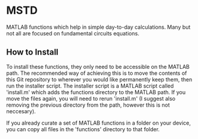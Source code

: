 # MSTD
MATLAB functions which help in simple day-to-day calculations. Many but not all are focused on fundamental circuits equations.

## How to Install
To install these functions, they only need to be accessible on the MATLAB path. The recommended way of achieving this is to move the contents of this Git repository to wherever you would like permanently keep them, then run the installer script. The installer script is a MATLAB script called 'install.m' which adds the functions directory to the MATLAB path. If you move the files again, you will need to rerun 'install.m' (I suggest also removing the previous directory from the path, however this is not neccesary). 

If you already curate a set of MATLAB functions in a folder on your device, you can copy all files in the 'functions' directory to that folder.
